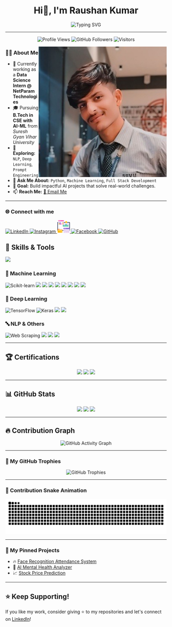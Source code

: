 <h1 align="center">Hi👋, I'm Raushan Kumar</h1>

<p align="center">
  <img src="https://readme-typing-svg.herokuapp.com?font=Fira+Code&weight=500&size=24&pause=1000&color=F77F00&width=700&center=true&lines=💡+Solving+real-world+problems+with+AI;💻+Love+Python+%7C+ML+%7C+NLP+%7C+Deep+Learning;📊+Building+smart+data-driven+projects" alt="Typing SVG" />
</p>

---

<p align="center">
  <img src="https://komarev.com/ghpvc/?username=raushankumar620&label=Profile%20Views&color=FF6F00&labelColor=000000&style=for-the-badge" alt="Profile Views" />
  <img src="https://img.shields.io/github/followers/raushankumar620?label=Followers&logo=github&color=9C27B0&labelColor=000000&style=for-the-badge" alt="GitHub Followers" />
  <img src="https://img.shields.io/badge/Visitors-Track%20Here-F50057?style=for-the-badge&logo=github&logoColor=white" alt="Visitors" />
</p>

<img align="right" src="https://github.com/raushankumar620/raushankumar620/blob/main/main3.jpg?raw=true" alt="coding" width="400" />


### 👨‍💻 About Me
- 🔭 Currently working as a **Data Science Intern @ NetParam Technologies**
- 🎓 Pursuing **B.Tech in CSE with AI-ML** from *Suresh Gyan Vihar University*
- 🌱 **Exploring:** `NLP`, `Deep Learning`, `Prompt Engineering`
- 💬 **Ask Me About:** `Python`, `Machine Learning`, `Full Stack Development`
- 🚀 **Goal:** Build impactful AI projects that solve real-world challenges.
- 📫 **Reach Me:** [📧 Email Me](mailto:raushanpandey845425@gmail.com)

---

### 🌐 Connect with me

<p align="left">
  <!-- LinkedIn -->
  <a href="https://www.linkedin.com/in/raushankumar620" target="_blank">
    <img src="https://cdn.jsdelivr.net/gh/devicons/devicon/icons/linkedin/linkedin-original.svg" width="40" height="40" alt="LinkedIn"/>
  </a>

  <!-- Instagram -->
  <a href="https://instagram.com/raushan_pandey47" target="_blank">
    <img src="https://upload.wikimedia.org/wikipedia/commons/e/e7/Instagram_logo_2016.svg" width="40" height="40" alt="Instagram"/>
  </a>

  <!-- Portfolio -->
  <a href="https://raushan-dev.web.app" target="_blank">
    <img src="https://github.com/raushankumar620/raushankumar620/blob/main/portfolio.png?raw=true" width="40" height="40" alt="Portfolio"/>
  </a>

  <!-- Facebook -->
  <a href="https://www.facebook.com/yourprofile" target="_blank">
    <img src="https://upload.wikimedia.org/wikipedia/commons/5/51/Facebook_f_logo_%282019%29.svg" width="40" height="40" alt="Facebook"/>
  </a>

  <!-- GitHub -->
  <a href="https://github.com/raushankumar620" target="_blank">
    <img src="https://cdn.jsdelivr.net/gh/devicons/devicon/icons/github/github-original.svg" width="40" height="40" alt="GitHub"/>
  </a>
</p>


## 🧠 Skills & Tools

<img src="https://skillicons.dev/icons?i=python,flask,mongodb,mysql,html,css,js,git,linux,tensorflow,opencv,react" />

### 🤖 Machine Learning
![Scikit-learn](https://img.shields.io/badge/Scikit--learn-F7931E?style=for-the-badge&logo=scikit-learn&logoColor=black)
<img src="https://img.shields.io/badge/Linear%20Regression-0A66C2?style=for-the-badge&logo=scikitlearn&logoColor=white" />
  <img src="https://img.shields.io/badge/Logistic%20Regression-E91E63?style=for-the-badge&logo=scikitlearn&logoColor=white" />
  <img src="https://img.shields.io/badge/Decision%20Tree-4CAF50?style=for-the-badge&logo=scikitlearn&logoColor=white" />
  <img src="https://img.shields.io/badge/Random%20Forest-795548?style=for-the-badge&logo=scikitlearn&logoColor=white" />
  <img src="https://img.shields.io/badge/KNN-9C27B0?style=for-the-badge&logo=scikitlearn&logoColor=white" />
  <img src="https://img.shields.io/badge/SVM-3F51B5?style=for-the-badge&logo=scikitlearn&logoColor=white" />
  <img src="https://img.shields.io/badge/KMeans-FFC107?style=for-the-badge&logo=scikitlearn&logoColor=white" />
  <img src="https://img.shields.io/badge/Naive%20Bayes-FF9800?style=for-the-badge&logo=scikitlearn&logoColor=white" />

### 🔮 Deep Learning
![TensorFlow](https://img.shields.io/badge/TensorFlow-FF6F00?style=for-the-badge&logo=tensorflow&logoColor=white)
![Keras](https://img.shields.io/badge/Keras-D00000?style=for-the-badge&logo=keras&logoColor=white)
  <img src="https://img.shields.io/badge/OpenCV-5C3EE8?style=for-the-badge&logo=opencv&logoColor=white" />
  <img src="https://img.shields.io/badge/CVZone-00C2CB?style=for-the-badge" />



### 🔤 NLP & Others
![Web Scraping](https://img.shields.io/badge/Web%20Scraping-4B8BBE?style=for-the-badge&logo=python)
  <img src="https://img.shields.io/badge/Text%20Classification-FF5722?style=for-the-badge" />
  <img src="https://img.shields.io/badge/Text%20Summarization-3F51B5?style=for-the-badge" />
  <img src="https://img.shields.io/badge/Sentiment%20Analysis-FF9800?style=for-the-badge" />

---


## 🏆 Certifications
<p align="center">

  <img src="https://img.shields.io/badge/Google%20Data%20Analytics-4285F4?style=for-the-badge&logo=google&logoColor=white" />
  <img src="https://img.shields.io/badge/Machine%20Learning%20IIT%20Madras-0055A4?style=for-the-badge&logo=googlecolab&logoColor=white" />
  <img src="https://img.shields.io/badge/IoT%20IIT%20Kharagpur-FF6F00?style=for-the-badge&logo=internetarchive&logoColor=white" />
</p>

---

## 📊 GitHub Stats

<p align="center">
  <img src="https://github-readme-stats.vercel.app/api?username=raushankumar620&show_icons=true&theme=radical&hide_border=true" height="150" />
  <img src="https://github-readme-streak-stats.herokuapp.com/?user=raushankumar620&theme=radical&hide_border=true" height="150" />
  <img src="https://github-readme-stats.vercel.app/api/top-langs/?username=raushankumar620&layout=compact&theme=radical&hide_border=true" height="150" />
</p>

---

## 🔥 Contribution Graph

<p align="center">
  <img src="https://github-readme-activity-graph.vercel.app/graph?username=raushankumar620&theme=react-dark&hide_border=true" alt="GitHub Activity Graph"/>
</p>

---

### 🚀 My GitHub Trophies

<p align="center">
  <img src="https://github-profile-trophy.vercel.app/?username=raushankumar620&theme=radical&no-frame=true&no-bg=true" alt="GitHub Trophies"/>
</p>

---

### 🐍 Contribution Snake Animation

<p align="center">
  <img src="https://raw.githubusercontent.com/raushankumar620/raushankumar620/output/github-contribution-grid-snake.svg" alt="GitHub Contribution Snake"/>
</p>

---

### 🚀 My Pinned Projects
- 🔥 [Face Recognition Attendance System](https://github.com/raushankumar620/Face-Recognition-Attendance)
- 🧠 [AI Mental Health Analyzer](https://github.com/raushankumar620/AI-Mental-Health-Analyzer-.git)
- 📈 [Stock Price Prediction](https://github.com/raushankumar620/Stock-Price-predction-using-time-series-data.git)

---

## ⭐ Keep Supporting!
If you like my work, consider giving ⭐️ to my repositories and let's connect on [LinkedIn](https://linkedin.com/in/raushankumar620)!
